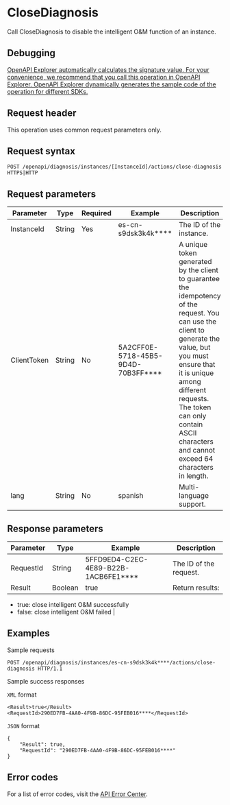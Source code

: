# CloseDiagnosis

Call CloseDiagnosis to disable the intelligent O&M function of an instance.

## Debugging

[OpenAPI Explorer automatically calculates the signature value. For your convenience, we recommend that you call this operation in OpenAPI Explorer. OpenAPI Explorer dynamically generates the sample code of the operation for different SDKs.](https://api.aliyun.com/#product=elasticsearch&api=CloseDiagnosis&type=ROA&version=2017-06-13)

## Request header

This operation uses common request parameters only.

## Request syntax

```
POST /openapi/diagnosis/instances/[InstanceId]/actions/close-diagnosis HTTPS|HTTP
```

## Request parameters

|Parameter|Type|Required|Example|Description|
|---------|----|--------|-------|-----------|
|InstanceId|String|Yes|es-cn-s9dsk3k4k\*\*\*\*|The ID of the instance. |
|ClientToken|String|No|5A2CFF0E-5718-45B5-9D4D-70B3FF\*\*\*\*|A unique token generated by the client to guarantee the idempotency of the request. You can use the client to generate the value, but you must ensure that it is unique among different requests. The token can only contain ASCII characters and cannot exceed 64 characters in length. |
|lang|String|No|spanish|Multi-language support. |

## Response parameters

|Parameter|Type|Example|Description|
|---------|----|-------|-----------|
|RequestId|String|5FFD9ED4-C2EC-4E89-B22B-1ACB6FE1\*\*\*\*|The ID of the request. |
|Result|Boolean|true|Return results:

-   true: close intelligent O&M successfully
-   false: close intelligent O&M failed |

## Examples

Sample requests

```
POST /openapi/diagnosis/instances/es-cn-s9dsk3k4k****/actions/close-diagnosis HTTP/1.1
```

Sample success responses

`XML` format

```
<Result>true</Result>
<RequestId>290ED7FB-4AA0-4F9B-86DC-95FEB016****</RequestId>
```

`JSON` format

```
{
    "Result": true,
    "RequestId": "290ED7FB-4AA0-4F9B-86DC-95FEB016****"
}
```

## Error codes

For a list of error codes, visit the [API Error Center](https://error-center.alibabacloud.com/status/product/elasticsearch).


